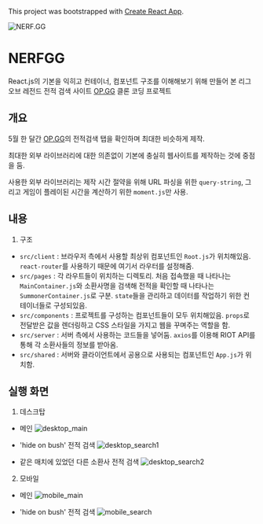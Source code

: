 This project was bootstrapped with [Create React App](https://github.com/facebook/create-react-app).

![NERF.GG](./public/images/logo.png "NERF.GG")

# NERFGG

React.js의 기본을 익히고 컨테이너, 컴포넌트 구조를 이해해보기 위해 만들어 본 리그 오브 레전드 전적 검색 사이트 [OP.GG](https://www.op.gg) 클론 코딩 프로젝트

## 개요

5월 한 달간 [OP.GG](https://www.op.gg/)의 전적검색 탭을 확인하며 최대한 비슷하게 제작.

최대한 외부 라이브러리에 대한 의존없이 기본에 충실히 웹사이트를 제작하는 것에 중점을 둠.

사용한 외부 라이브러리는 제작 시간 절약을 위해 URL 파싱을 위한 `query-string`, 그리고 게임이 플레이된 시간을 계산하기 위한 `moment.js`만 사용.

## 내용

1. 구조
  - `src/client` : 브라우저 측에서 사용할 최상위 컴포넌트인 `Root.js`가 위치해있음. `react-router`를 사용하기 때문에 여기서 라우터를 설정해줌.
  - `src/pages` : 각 라우트들이 위치하는 디렉토리. 처음 접속했을 때 나타나는 `MainContainer.js`와 소환사명을 검색해 전적을 확인할 때 나타나는 `SummonerContainer.js`로 구분. `state`들을 관리하고 데이터를 작업하기 위한 컨테이너들로 구성되있음.
  - `src/components` : 프로젝트를 구성하는 컴포넌트들이 모두 위치해있음. `props`로 전달받은 값을 렌더링하고 CSS 스타일을 가지고 웹을 꾸며주는 역할을 함.
  - `src/server` : 서버 측에서 사용하는 코드들을 넣어둠. `axios`를 이용해 RIOT API를 통해 각 소환사들의 정보를 받아옴.
  - `src/shared` : 서버와 클라이언트에서 공용으로 사용되는 컴포넌트인 `App.js`가 위치함.

## 실행 화면

1. 데스크탑
  - 메인
    ![desktop_main](./public/images/desktop_main.png)

  - 'hide on bush' 전적 검색
    ![desktop_search1](./public/images/desktop_search1.png)

  - 같은 매치에 있었던 다른 소환사 전적 검색
    ![desktop_search2](./public/images/desktop_search2.png)

2. 모바일
  - 메인
    ![mobile_main](./public/images/mobile_main.png)

  - 'hide on bush' 전적 검색
    ![mobile_search](./public/images/mobile_search.png)